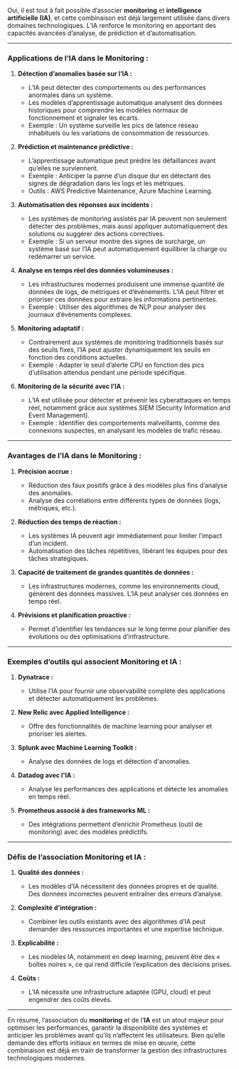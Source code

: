 Oui, il est tout à fait possible d’associer **monitoring** et **intelligence artificielle (IA)**, et cette combinaison est déjà largement utilisée dans divers domaines technologiques. L’IA renforce le monitoring en apportant des capacités avancées d’analyse, de prédiction et d’automatisation.

---

### **Applications de l’IA dans le Monitoring :**

1. **Détection d’anomalies basée sur l’IA :**
   - L’IA peut détecter des comportements ou des performances anormales dans un système.
   - Les modèles d’apprentissage automatique analysent des données historiques pour comprendre les modèles normaux de fonctionnement et signaler les écarts.
   - Exemple : Un système surveille les pics de latence réseau inhabituels ou les variations de consommation de ressources.

2. **Prédiction et maintenance prédictive :**
   - L’apprentissage automatique peut prédire les défaillances avant qu’elles ne surviennent.
   - Exemple : Anticiper la panne d’un disque dur en détectant des signes de dégradation dans les logs et les métriques.
   - Outils : AWS Predictive Maintenance, Azure Machine Learning.

3. **Automatisation des réponses aux incidents :**
   - Les systèmes de monitoring assistés par IA peuvent non seulement détecter des problèmes, mais aussi appliquer automatiquement des solutions ou suggérer des actions correctives.
   - Exemple : Si un serveur montre des signes de surcharge, un système basé sur l’IA peut automatiquement équilibrer la charge ou redémarrer un service.

4. **Analyse en temps réel des données volumineuses :**
   - Les infrastructures modernes produisent une immense quantité de données de logs, de métriques et d’événements. L’IA peut filtrer et prioriser ces données pour extraire les informations pertinentes.
   - Exemple : Utiliser des algorithmes de NLP pour analyser des journaux d’événements complexes.

5. **Monitoring adaptatif :**
   - Contrairement aux systèmes de monitoring traditionnels basés sur des seuils fixes, l’IA peut ajuster dynamiquement les seuils en fonction des conditions actuelles.
   - Exemple : Adapter le seuil d’alerte CPU en fonction des pics d’utilisation attendus pendant une période spécifique.

6. **Monitoring de la sécurité avec l’IA :**
   - L’IA est utilisée pour détecter et prévenir les cyberattaques en temps réel, notamment grâce aux systèmes SIEM (Security Information and Event Management).
   - Exemple : Identifier des comportements malveillants, comme des connexions suspectes, en analysant les modèles de trafic réseau.

---

### **Avantages de l’IA dans le Monitoring :**

1. **Précision accrue :**
   - Réduction des faux positifs grâce à des modèles plus fins d’analyse des anomalies.
   - Analyse des corrélations entre différents types de données (logs, métriques, etc.).

2. **Réduction des temps de réaction :**
   - Les systèmes IA peuvent agir immédiatement pour limiter l’impact d’un incident.
   - Automatisation des tâches répétitives, libérant les équipes pour des tâches stratégiques.

3. **Capacité de traitement de grandes quantités de données :**
   - Les infrastructures modernes, comme les environnements cloud, génèrent des données massives. L’IA peut analyser ces données en temps réel.

4. **Prévisions et planification proactive :**
   - Permet d’identifier les tendances sur le long terme pour planifier des évolutions ou des optimisations d’infrastructure.

---

### **Exemples d’outils qui associent Monitoring et IA :**

1. **Dynatrace :**
   - Utilise l’IA pour fournir une observabilité complète des applications et détecter automatiquement les problèmes.

2. **New Relic avec Applied Intelligence :**
   - Offre des fonctionnalités de machine learning pour analyser et prioriser les alertes.

3. **Splunk avec Machine Learning Toolkit :**
   - Analyse des données de logs et détection d'anomalies.

4. **Datadog avec l'IA :**
   - Analyse les performances des applications et détecte les anomalies en temps réel.

5. **Prometheus associé à des frameworks ML :**
   - Des intégrations permettent d’enrichir Prometheus (outil de monitoring) avec des modèles prédictifs.

---

### **Défis de l’association Monitoring et IA :**

1. **Qualité des données :**
   - Les modèles d’IA nécessitent des données propres et de qualité. Des données incorrectes peuvent entraîner des erreurs d’analyse.

2. **Complexité d’intégration :**
   - Combiner les outils existants avec des algorithmes d’IA peut demander des ressources importantes et une expertise technique.

3. **Explicabilité :**
   - Les modèles IA, notamment en deep learning, peuvent être des « boîtes noires », ce qui rend difficile l’explication des décisions prises.

4. **Coûts :**
   - L’IA nécessite une infrastructure adaptée (GPU, cloud) et peut engendrer des coûts élevés.

---

En résumé, l’association du **monitoring** et de l’**IA** est un atout majeur pour optimiser les performances, garantir la disponibilité des systèmes et anticiper les problèmes avant qu’ils n’affectent les utilisateurs. Bien qu’elle demande des efforts initiaux en termes de mise en œuvre, cette combinaison est déjà en train de transformer la gestion des infrastructures technologiques modernes.